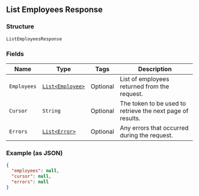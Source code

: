 ## List Employees Response

### Structure

`ListEmployeesResponse`

### Fields

| Name | Type | Tags | Description |
|  --- | --- | --- | --- |
| `Employees` | [`List<Employee>`](/doc/models/employee.md) | Optional | List of employees returned from the request. |
| `Cursor` | `String` | Optional | The token to be used to retrieve the next page of results. |
| `Errors` | [`List<Error>`](/doc/models/error.md) | Optional | Any errors that occurred during the request. |

### Example (as JSON)

```json
{
  "employees": null,
  "cursor": null,
  "errors": null
}
```

